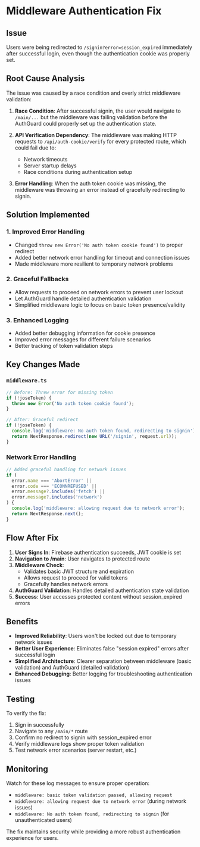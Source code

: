 # Middleware Authentication Fix

## Issue

Users were being redirected to `/signin?error=session_expired` immediately after successful login, even though the authentication cookie was properly set.

## Root Cause Analysis

The issue was caused by a race condition and overly strict middleware validation:

1. **Race Condition**: After successful signin, the user would navigate to `/main/...` but the middleware was failing validation before the AuthGuard could properly set up the authentication state.

2. **API Verification Dependency**: The middleware was making HTTP requests to `/api/auth-cookie/verify` for every protected route, which could fail due to:

   - Network timeouts
   - Server startup delays
   - Race conditions during authentication setup

3. **Error Handling**: When the auth token cookie was missing, the middleware was throwing an error instead of gracefully redirecting to signin.

## Solution Implemented

### 1. Improved Error Handling

- Changed `throw new Error('No auth token cookie found')` to proper redirect
- Added better network error handling for timeout and connection issues
- Made middleware more resilient to temporary network problems

### 2. Graceful Fallbacks

- Allow requests to proceed on network errors to prevent user lockout
- Let AuthGuard handle detailed authentication validation
- Simplified middleware logic to focus on basic token presence/validity

### 3. Enhanced Logging

- Added better debugging information for cookie presence
- Improved error messages for different failure scenarios
- Better tracking of token validation steps

## Key Changes Made

### `middleware.ts`

```typescript
// Before: Threw error for missing token
if (!joseToken) {
  throw new Error('No auth token cookie found');
}

// After: Graceful redirect
if (!joseToken) {
  console.log('middleware: No auth token found, redirecting to signin');
  return NextResponse.redirect(new URL('/signin', request.url));
}
```

### Network Error Handling

```typescript
// Added graceful handling for network issues
if (
  error.name === 'AbortError' ||
  error.code === 'ECONNREFUSED' ||
  error.message?.includes('fetch') ||
  error.message?.includes('network')
) {
  console.log('middleware: allowing request due to network error');
  return NextResponse.next();
}
```

## Flow After Fix

1. **User Signs In**: Firebase authentication succeeds, JWT cookie is set
2. **Navigation to /main**: User navigates to protected route
3. **Middleware Check**:
   - Validates basic JWT structure and expiration
   - Allows request to proceed for valid tokens
   - Gracefully handles network errors
4. **AuthGuard Validation**: Handles detailed authentication state validation
5. **Success**: User accesses protected content without session_expired errors

## Benefits

- **Improved Reliability**: Users won't be locked out due to temporary network issues
- **Better User Experience**: Eliminates false "session expired" errors after successful login
- **Simplified Architecture**: Clearer separation between middleware (basic validation) and AuthGuard (detailed validation)
- **Enhanced Debugging**: Better logging for troubleshooting authentication issues

## Testing

To verify the fix:

1. Sign in successfully
2. Navigate to any `/main/*` route
3. Confirm no redirect to signin with session_expired error
4. Verify middleware logs show proper token validation
5. Test network error scenarios (server restart, etc.)

## Monitoring

Watch for these log messages to ensure proper operation:

- `middleware: basic token validation passed, allowing request`
- `middleware: allowing request due to network error` (during network issues)
- `middleware: No auth token found, redirecting to signin` (for unauthenticated users)

The fix maintains security while providing a more robust authentication experience for users.
